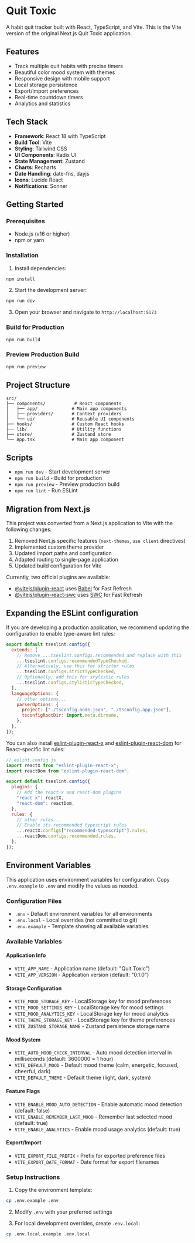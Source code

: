 # Quit Toxic

A habit quit tracker built with React, TypeScript, and Vite. This is the Vite version of the original Next.js Quit Toxic application.

## Features

- Track multiple quit habits with precise timers
- Beautiful color mood system with themes
- Responsive design with mobile support
- Local storage persistence
- Export/import preferences
- Real-time countdown timers
- Analytics and statistics

## Tech Stack

- **Framework**: React 18 with TypeScript
- **Build Tool**: Vite
- **Styling**: Tailwind CSS
- **UI Components**: Radix UI
- **State Management**: Zustand
- **Charts**: Recharts
- **Date Handling**: date-fns, dayjs
- **Icons**: Lucide React
- **Notifications**: Sonner

## Getting Started

### Prerequisites

- Node.js (v16 or higher)
- npm or yarn

### Installation

1. Install dependencies:

```bash
npm install
```

2. Start the development server:

```bash
npm run dev
```

3. Open your browser and navigate to `http://localhost:5173`

### Build for Production

```bash
npm run build
```

### Preview Production Build

```bash
npm run preview
```

## Project Structure

```
src/
├── components/           # React components
│   ├── app/             # Main app components
│   ├── providers/       # Context providers
│   └── ui/              # Reusable UI components
├── hooks/               # Custom React hooks
├── lib/                 # Utility functions
├── store/               # Zustand store
└── App.tsx              # Main app component
```

## Scripts

- `npm run dev` - Start development server
- `npm run build` - Build for production
- `npm run preview` - Preview production build
- `npm run lint` - Run ESLint

## Migration from Next.js

This project was converted from a Next.js application to Vite with the following changes:

1. Removed Next.js specific features (`next-themes`, `use client` directives)
2. Implemented custom theme provider
3. Updated import paths and configuration
4. Adapted routing to single-page application
5. Updated build configuration for Vite

Currently, two official plugins are available:

- [@vitejs/plugin-react](https://github.com/vitejs/vite-plugin-react/blob/main/packages/plugin-react) uses [Babel](https://babeljs.io/) for Fast Refresh
- [@vitejs/plugin-react-swc](https://github.com/vitejs/vite-plugin-react/blob/main/packages/plugin-react-swc) uses [SWC](https://swc.rs/) for Fast Refresh

## Expanding the ESLint configuration

If you are developing a production application, we recommend updating the configuration to enable type-aware lint rules:

```js
export default tseslint.config({
  extends: [
    // Remove ...tseslint.configs.recommended and replace with this
    ...tseslint.configs.recommendedTypeChecked,
    // Alternatively, use this for stricter rules
    ...tseslint.configs.strictTypeChecked,
    // Optionally, add this for stylistic rules
    ...tseslint.configs.stylisticTypeChecked,
  ],
  languageOptions: {
    // other options...
    parserOptions: {
      project: ["./tsconfig.node.json", "./tsconfig.app.json"],
      tsconfigRootDir: import.meta.dirname,
    },
  },
});
```

You can also install [eslint-plugin-react-x](https://github.com/Rel1cx/eslint-react/tree/main/packages/plugins/eslint-plugin-react-x) and [eslint-plugin-react-dom](https://github.com/Rel1cx/eslint-react/tree/main/packages/plugins/eslint-plugin-react-dom) for React-specific lint rules:

```js
// eslint.config.js
import reactX from "eslint-plugin-react-x";
import reactDom from "eslint-plugin-react-dom";

export default tseslint.config({
  plugins: {
    // Add the react-x and react-dom plugins
    "react-x": reactX,
    "react-dom": reactDom,
  },
  rules: {
    // other rules...
    // Enable its recommended typescript rules
    ...reactX.configs["recommended-typescript"].rules,
    ...reactDom.configs.recommended.rules,
  },
});
```

## Environment Variables

This application uses environment variables for configuration. Copy `.env.example` to `.env` and modify the values as needed.

### Configuration Files

- `.env` - Default environment variables for all environments
- `.env.local` - Local overrides (not committed to git)
- `.env.example` - Template showing all available variables

### Available Variables

#### Application Info

- `VITE_APP_NAME` - Application name (default: "Quit Toxic")
- `VITE_APP_VERSION` - Application version (default: "0.1.0")

#### Storage Configuration

- `VITE_MOOD_STORAGE_KEY` - LocalStorage key for mood preferences
- `VITE_MOOD_SETTINGS_KEY` - LocalStorage key for mood settings
- `VITE_MOOD_ANALYTICS_KEY` - LocalStorage key for mood analytics
- `VITE_THEME_STORAGE_KEY` - LocalStorage key for theme preferences
- `VITE_ZUSTAND_STORAGE_NAME` - Zustand persistence storage name

#### Mood System

- `VITE_AUTO_MOOD_CHECK_INTERVAL` - Auto mood detection interval in milliseconds (default: 3600000 = 1 hour)
- `VITE_DEFAULT_MOOD` - Default mood theme (calm, energetic, focused, cheerful, dark)
- `VITE_DEFAULT_THEME` - Default theme (light, dark, system)

#### Feature Flags

- `VITE_ENABLE_MOOD_AUTO_DETECTION` - Enable automatic mood detection (default: false)
- `VITE_ENABLE_REMEMBER_LAST_MOOD` - Remember last selected mood (default: true)
- `VITE_ENABLE_ANALYTICS` - Enable mood usage analytics (default: true)

#### Export/Import

- `VITE_EXPORT_FILE_PREFIX` - Prefix for exported preference files
- `VITE_EXPORT_DATE_FORMAT` - Date format for export filenames

### Setup Instructions

1. Copy the environment template:

```bash
cp .env.example .env
```

2. Modify `.env` with your preferred settings

3. For local development overrides, create `.env.local`:

```bash
cp .env.local.example .env.local
```
